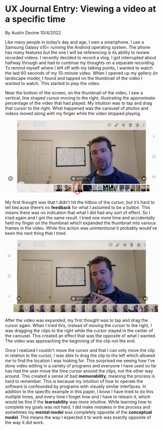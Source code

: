 # UX Journal Entry: Viewing a video at a specific time

By Austin Devine
10/4/2022

Like many people in today’s day and age, I own a smartphone. I use a Samsung Galaxy s10+ running the Android operating system. The phone has many features 
but the one I will be referencing is its ability to review recorded videos. I recently decided to record a vlog. I got interrupted about halfway through 
and had to continue my thoughts on a separate recording. To remind myself where I left off with my talking points, I wanted to watch the last 60 seconds of 
my 10-minute video. When I opened up my gallery (in landscape mode), I found and tapped on the thumbnail of the video I wanted to watch. This started to play 
the video.

Near the bottom of the screen, on the thumbnail of the video, I saw a vertical, line shaped cursor moving to the right, illustrating the approximate 
percentage of the video that had played.  My intuition was to tap and drag that cursor to the right. What happened was the carousel of photos and videos moved 
along with my finger while the video stopped playing.

![alt text](./Screenshot_20221001-135524_GalleryA.jpg)


My first thought was that I didn’t hit the hitbox of the cursor, but it’s hard to tell because there’s no **feedback** for what I assumed to be a button. 
This means there was no indication that what I did had any sort of effect. So I tried again and I got the same result. I tried one more time and accidentally
held my finger on the thumbnail which expanded the thumbnail into various frames in the 
video. While this action was unintentional it probably would’ve been the next thing that I tried.

![alt text](./Screenshot_20221001-144803_Gallery.jpg)

After the video was expanded, my first thought was to tap and drag the cursor again. When I tried this, instead of moving the cursor to the right, I was 
dragging the clips to the right while the cursor stayed in the center of the carousel. This created an effect that was the opposite of what I wanted. The 
video was approaching the beginning of the clip not the end. 

Once I realized I couldn’t move the cursor and that I can only move the clip in relation to the cursor, I was 
able to drag the clip to the left which allowed me to find the location I was looking for. This surprised me seeing how I’ve done video editing in a variety of 
programs and everyone I have used so far has had the user move the time cursor around the clips, not the other way around. This created a sense of bad 
**memorability**, meaning the process is hard to remember. This is because my intuition of how to operate the software is confounded by programs with 
visually similar interfaces. In addition to the specific example in this paper, I know I have tried to do this multiple times, and every time I forget how
and I have to relearn it, which would be fine if the **learnability** was more intuitive. While learning how to complete my goals was not hard, I did make 
mistakes in the process and sometimes my **mental model** was completely opposite of the **conceptual model**. This means the way I expected it to work was 
exactly opposite of the way it did work.

